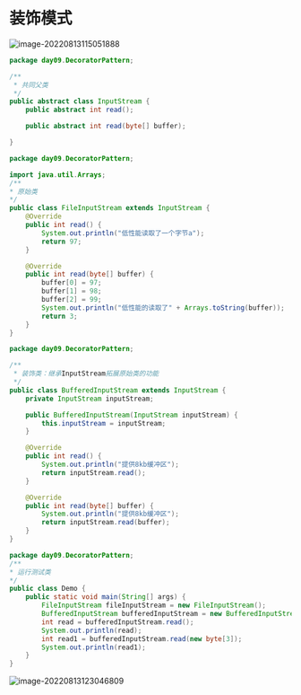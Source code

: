 # 装饰模式

![image-20220813115051888](https://raw.githubusercontent.com/redyouzi/images-for-blog/main/img02/202208131150994.png)



```java
package day09.DecoratorPattern;

/**
 * 共同父类
 */
public abstract class InputStream {
    public abstract int read();

    public abstract int read(byte[] buffer);

}

```

```java
package day09.DecoratorPattern;

import java.util.Arrays;
/**
* 原始类
*/
public class FileInputStream extends InputStream {
    @Override
    public int read() {
        System.out.println("低性能读取了一个字节a");
        return 97;
    }

    @Override
    public int read(byte[] buffer) {
        buffer[0] = 97;
        buffer[1] = 98;
        buffer[2] = 99;
        System.out.println("低性能的读取了" + Arrays.toString(buffer));
        return 3;
    }
}

```

```java
package day09.DecoratorPattern;

/**
 * 装饰类：继承InputStream拓展原始类的功能
 */
public class BufferedInputStream extends InputStream {
    private InputStream inputStream;

    public BufferedInputStream(InputStream inputStream) {
        this.inputStream = inputStream;
    }

    @Override
    public int read() {
        System.out.println("提供8kb缓冲区");
        return inputStream.read();
    }

    @Override
    public int read(byte[] buffer) {
        System.out.println("提供8kb缓冲区");
        return inputStream.read(buffer);
    }
}

```

```java
package day09.DecoratorPattern;
/**
* 运行测试类
*/
public class Demo {
    public static void main(String[] args) {
        FileInputStream fileInputStream = new FileInputStream();
        BufferedInputStream bufferedInputStream = new BufferedInputStream(fileInputStream);
        int read = bufferedInputStream.read();
        System.out.println(read);
        int read1 = bufferedInputStream.read(new byte[3]);
        System.out.println(read1);
    }
}

```



![image-20220813123046809](https://raw.githubusercontent.com/redyouzi/images-for-blog/main/img02/202208131230895.png)
